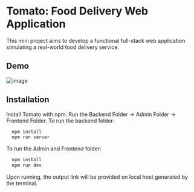 # Tomato: Food Delivery Web Application

This mini project aims to develop a functional full-stack web application simulating a real-world food delivery service.

## Demo

![image](https://github.com/isthatejas/FoodDelWeb/assets/110784066/85e79dde-f513-4de1-b7a4-eee8f94ca86d)

## Installation

Install Tomato with npm. Run the Backend Folder -> Admin Folder -> Frontend Folder. To run the backend folder: 
```bash
  npm install
  npm run server
```
To run the Admin and Frontend folder: 
```bash
  npm install
  npm run dev
```
Upon running, the output link will be provided on local host generated by the terminal.
